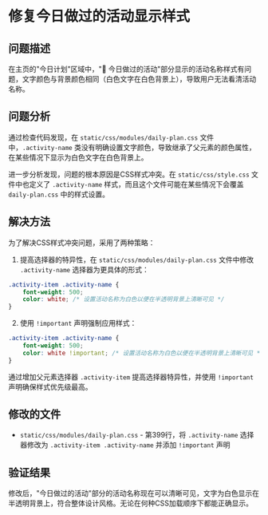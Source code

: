 # 修复今日做过的活动显示样式

## 问题描述
在主页的"今日计划"区域中，"🎯 今日做过的活动"部分显示的活动名称样式有问题，文字颜色与背景颜色相同（白色文字在白色背景上），导致用户无法看清活动名称。

## 问题分析
通过检查代码发现，在 `static/css/modules/daily-plan.css` 文件中，`.activity-name` 类没有明确设置文字颜色，导致继承了父元素的颜色属性，在某些情况下显示为白色文字在白色背景上。

进一步分析发现，问题的根本原因是CSS样式冲突。在 `static/css/style.css` 文件中也定义了 `.activity-name` 样式，而且这个文件可能在某些情况下会覆盖 `daily-plan.css` 中的样式设置。

## 解决方法
为了解决CSS样式冲突问题，采用了两种策略：

1. 提高选择器的特异性，在 `static/css/modules/daily-plan.css` 文件中修改 `.activity-name` 选择器为更具体的形式：
```css
.activity-item .activity-name {
    font-weight: 500;
    color: white; /* 设置活动名称为白色以便在半透明背景上清晰可见 */
}
```

2. 使用 `!important` 声明强制应用样式：
```css
.activity-item .activity-name {
    font-weight: 500;
    color: white !important; /* 设置活动名称为白色以便在半透明背景上清晰可见 */
}
```

通过增加父元素选择器 `.activity-item` 提高选择器特异性，并使用 `!important` 声明确保样式优先级最高。

## 修改的文件
- `static/css/modules/daily-plan.css` - 第399行，将 `.activity-name` 选择器修改为 `.activity-item .activity-name` 并添加 `!important` 声明

## 验证结果
修改后，"今日做过的活动"部分的活动名称现在可以清晰可见，文字为白色显示在半透明背景上，符合整体设计风格。无论在何种CSS加载顺序下都能正确显示。